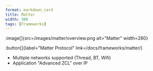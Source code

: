 ```yaml
---
format: markdown_card
title: Matter
width: 300
tags: [Frameworks]
---
```

:image[]{src=/images/matter/overview.png alt="Matter" width=280}

:button[]{label="Matter Protocol" link=/docs/frameworks/matter/}

- Multiple networks supported (Thread, BT, Wifi)
- Application "Advanced ZCL" over IP
